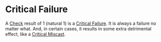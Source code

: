 # Critical Failure

A [Check](../Core%20Procedures/Check.md) result of 1 (natural 1) is a [Critical Failure](Critical%20Failure.md). It is always a failure no matter what. And, in certain cases, it results in some extra detrimental effect, like a [Critical Miscast](Critical%20Miscast.md).
